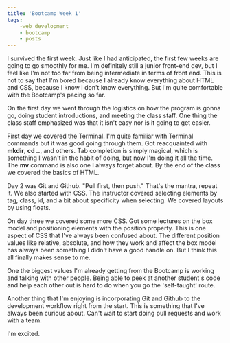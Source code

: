 ```yaml
---
title: 'Bootcamp Week 1'
tags: 
    -web development
    - bootcamp
    - posts
---
```


I survived the first week. Just like I had anticipated, the first few weeks are going to go smoothly for me. I'm definitely still a junior front-end dev, but I feel like I'm not too far from being intermediate in terms of front end. This is not to say that I'm bored because I already know everything about HTML and CSS, because I know I don't know everything. But I'm quite comfortable with the Bootcamp's pacing so far. 

On the first day we went through the logistics on how the program is gonna go, doing student introductions, and meeting the class staff. One thing the class staff emphasized was that it isn't easy nor is it going to get easier. 

First day we covered the Terminal. I'm quite familiar with Terminal commands but it was good going through them. Got reacquainted with **mkdir**, **cd ..**, and others. Tab completion is simply magical, which is something I wasn't in the habit of doing, but now I'm doing it all the time. The **mv** command is also one I always forget about. By the end of the class we covered the basics of HTML.

Day 2 was Git and Github. "Pull first, then push." That's the mantra, repeat it. We also started with CSS. The instructor covered selecting elements by tag, class, id, and a bit about specificity when selecting. We covered layouts by using floats. 

On day three we covered some more CSS. Got some lectures on the box model and positioning elements with the position property. This is one aspect of CSS that I've always been confused about. The different position values like relative, absolute, and how they work and affect the box model has always been something I didn't have a good handle on. But I think this all finally makes sense to me. 

One the biggest values I'm already getting from the Bootcamp is working and talking with other people. Being able to peek at another student's code and help each other out is hard to do when you go the 'self-taught' route. 

Another thing that I'm enjoying is incorporating Git and Github to the development workflow right from the start. This is something that I've always been curious about. Can't wait to start doing pull requests and work with a team. 

I'm excited. 